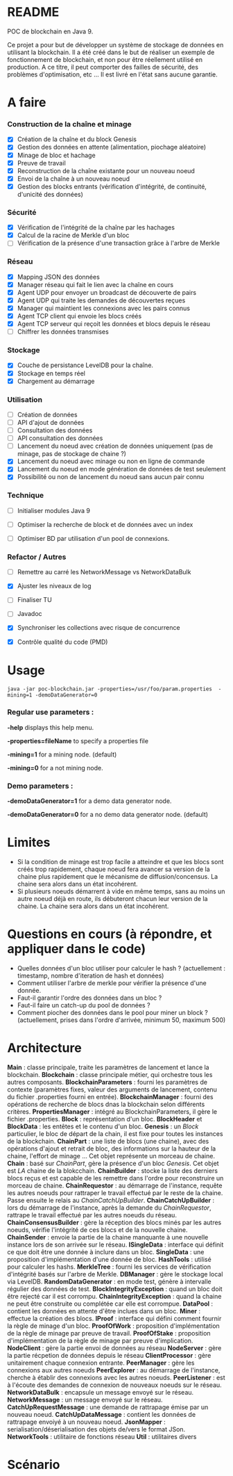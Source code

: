 # README #

POC de blockchain en Java 9.

Ce projet a pour but de développer un système de stockage de données en utilisant la blockchain.
Il a été créé dans le but de réaliser un exemple de fonctionnement de blockchain, et non pour être réellement utilisé en production. A ce titre, il peut comporter des failles de sécurité, des problèmes d'optimisation, etc ... Il est livré en l'état sans aucune garantie.


# A faire

### Construction de la chaîne et minage
- [x] Création de la chaîne et du block Genesis
- [x] Gestion des données en attente (alimentation, piochage aléatoire)
- [x] Minage de bloc et hachage
- [x] Preuve de travail
- [x] Reconstruction de la chaîne existante pour un nouveau noeud
- [x] Envoi de la chaîne à un nouveau noeud
- [x] Gestion des blocks entrants (vérification d'intégrité, de continuité, d'unicité des données)

### Sécurité
- [x] Vérification de l'intégrité de la chaîne par les hachages
- [x] Calcul de la racine de Merkle d'un bloc
- [ ] Vérification de la présence d'une transaction grâce à l'arbre de Merkle

### Réseau
- [x] Mapping JSON des données
- [x] Manager réseau qui fait le lien avec la chaîne en cours
- [x] Agent UDP pour envoyer un broadcast de découverte de pairs
- [x] Agent UDP qui traite les demandes de découvertes reçues
- [x] Manager qui maintient les connexions avec les pairs connus
- [x] Agent TCP client qui envoie les blocs créés
- [x] Agent TCP serveur qui reçoit les données et blocs depuis le réseau
- [ ] Chiffrer les données transmises

### Stockage
- [x] Couche de persistance LevelDB pour la chaîne.
- [x] Stockage en temps réel
- [x] Chargement au démarrage

### Utilisation
- [ ] Création de données
- [ ] API d'ajout de données
- [ ] Consultation des données
- [ ] API consultation des données
- [ ] Lancement du noeud avec création de données uniquement (pas de minage, pas de stockage de chaine ?)
- [x] Lancement du noeud avec minage ou non en ligne de commande
- [x] Lancement du noeud en mode génération de données de test seulement
- [x] Possibilité ou non de lancement du noeud sans aucun pair connu

### Technique
- [ ] Initialiser modules Java 9
- [ ] Optimiser la recherche de block et de données avec un index
- [ ] Optimiser BD par utilisation d'un pool de connexions.


### Refactor / Autres
- [ ] Remettre au carré les NetworkMessage vs NetworkDataBulk
- [x] Ajuster les niveaux de log
- [ ] Finaliser TU
- [ ] Javadoc
- [x] Synchroniser les collections avec risque de concurrence
- [x] Contrôle qualité du code (PMD)



# Usage
`java -jar poc-blockchain.jar -properties=/usr/foo/param.properties  -mining=1 -demoDataGenerator=0`


### Regular use parameters : 

**-help** displays this help menu.


**-properties=fileName** to specify a properties file


**-mining=1** for a mining node. (default)

**-mining=0** for a not mining node.


### Demo parameters : 

**-demoDataGenerator=1** for a demo data generator node.

**-demoDataGenerator=0** for a no demo data generator node. (default)


# Limites
- Si la condition de minage est trop facile a atteindre et que les blocs sont créés trop rapidement, chaque noeud fera avancer sa version de la chaine plus rapidement que le mécanisme de diffusion/concensus. La chaine sera alors dans un état incohérent.
- Si plusieurs noeuds démarrent à vide en même temps, sans au moins un autre noeud déjà en route, ils débuteront chacun leur version de la chaine. La chaine sera alors dans un état incohérent.

# Questions en cours (à répondre, et appliquer dans le code)
- Quelles données d'un bloc utiliser pour calculer le hash ? (actuellement : timestamp, nombre d'iteration de hash et données)
- Comment utiliser l'arbre de merkle pour vérifier la présence d'une donnée.
- Faut-il garantir l'ordre des données dans un bloc ?
- Faut-il faire un catch-up du pool de données ?
- Comment piocher des données dans le pool pour miner un block ? (actuellement, prises dans l'ordre d'arrivée, minimum 50, maximum 500)

# Architecture
**Main** : classe principale, traite les paramètres de lancement et lance la blockchain.
**Blockchain** : classe principale métier, qui orchestre tous les autres composants.
**BlockchainParameters** : fourni les paramètres de contexte (paramètres fixes, valeur des arguments de lancement, contenu du fichier .properties fourni en entrée).
**BlockchainManager** : fourni des opérations de recherche de blocs dnas la blockchain selon différents critères.
**PropertiesManager** : intégré au BlockchainParameters, il gère le fichier .properties.
**Block** : représentation d'un bloc.
**BlockHeader** et **BlockData** : les entêtes et le contenu d'un bloc.
**Genesis** : un *Block* particulier, le bloc de départ de la chain, il est fixe pour toutes les instances de la blockchain.
**ChainPart** : une liste de blocs (une chaine), avec des opérations d'ajout et retrait de bloc, des informations sur la hauteur de la chaine, l'effort de minage ... Cet objet représente un morceau de chaine.
**Chain** : basé sur *ChainPart*, gère la présence d'un bloc *Genesis*. Cet objet est *LA* chaine de la blokcchain.
**ChainBuilder** : stocke la liste des derniers blocs reçus et est capable de les remettre dans l'ordre pour reconstruire un morceau de chaine.
**ChainRequestor** : au démarrage de l'instance, requête les autres noeuds pour rattraper le travail effectué par le reste de la chaine. Passe ensuite le relais au *ChainCatchUpBuilder*.
**ChainCatchUpBuilder** : lors du démarrage de l'instance, après la demande du *ChainRequestor*, rattrape le travail effectué par les autres noeuds du réseau.
**ChainConsensusBuilder** : gère la réception des blocs minés par les autres noeuds, vérifie l'intégrité de ces blocs et de la nouvelle chaine.
**ChainSender** : envoie la partie de la chaine manquante à une nouvelle instance lors de son arrivée sur le réseau.
**ISingleData** : interface qui définit ce que doit être une donnée à inclure dans un bloc.
**SingleData** : une proposition d'implémentation d'une donnée de bloc.
**HashTools** : utilisé pour calculer les hashs.
**MerkleTree** : fourni les services de vérification d'intégrité basés sur l'arbre de Merkle.
**DBManager** : gère le stockage local via LevelDB.
**RandomDataGenerator** : en mode test, génère à intervalle régulier des données de test.
**BlockIntegrityException** : quand un bloc doit être rejecté car il est corrompu.
**ChainIntegrityException** : quand la chaine ne peut être construite ou complétée car elle est corrompue.
**DataPool** : contient les données en attente d'être inclues dans un bloc.
**Miner** : effectue la création des blocs.
**IProof** : interface qui défini comment fournir la règle de minage d'un bloc.
**ProofOfWork** : proposition d'implémentation de la règle de minage par preuve de travail.
**ProofOfStake** : proposition d'implémentation de la règle de minage par preuve d'implication.
**NodeClient** : gère la partie envoi de données au réseau
**NodeServer** : gère la partie récpetion de données depuis le réseau
**ClientProcessor** : gère unitairement chaque connexion entrante.
**PeerManager** : gère les connexions aux autres noeuds
**PeerExplorer** : au démarrage de l'instance, cherche à établir des connexions avec les autres noeuds.
**PeerListener** : est à l'écoute des demandes de connexion de nouveaux noeuds sur le réseau.
**NetworkDataBulk** : encapsule un message envoyé sur le réseau.
**NetworkMessage** : un message envoyé sur le réseau.
**CatchUpRequestMessage** : une demande de rattrapage émise par un nouveau noeud.
**CatchUpDataMessage** : contient les données de rattrapage envoiyé à un nouveau noeud.
**JsonMapper** : serialisation/déserialisation des objets de/vers le format JSon.
**NetworkTools** : utilitaire de fonctions réseau
**Util** : utilitaires divers

# Scénario